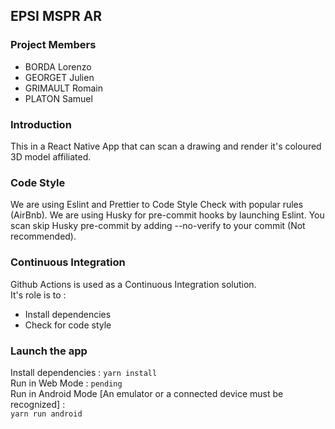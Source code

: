 ## EPSI MSPR AR

### Project Members
* BORDA Lorenzo
* GEORGET Julien
* GRIMAULT Romain
* PLATON Samuel

### Introduction

This in a React Native App that can scan a drawing
and render it's coloured 3D model affiliated.

### Code Style

We are using Eslint and Prettier to Code Style Check with popular rules (AirBnb).
We are using Husky for pre-commit hooks by launching Eslint.
You scan skip Husky pre-commit by adding --no-verify to your commit (Not recommended).

### Continuous Integration

Github Actions is used as a Continuous Integration solution.  
It's role is to : 
- Install dependencies
- Check for code style

### Launch the app

Install dependencies : ```yarn install```  
Run in Web Mode : ```pending```  
Run in Android Mode [An emulator or a connected device must be recognized] :   
```yarn run android```
